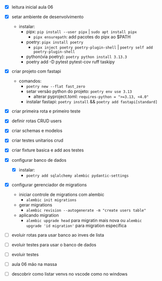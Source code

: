 - [x] leitura inicial aula 06
- [x] setar ambiente de desenvolvimento
    - instalar:
        - pipx: `pip install --user pipx` | `sudo apt install pipx`
            - `pipx ensurepath`: add pacotes do pipx ao $PATH
        - poetry: `pipx install poetry`
            - `pipx inject poetry poetry-plugin-shell` | `poetry self add poetry-plugin-shell`
        - python(via poetry): `poetry python install 3.13.3`
        - poetry add -D pytest pytest-cov ruff taskipy

- [x] criar projeto com fastapi
    - comandos:
        - `poetry new --flat fast_zero`
        - setar versão python do projeto: `poetry env use 3.13`
            - alterar pyproject.toml: `requires-python = ">=3.13, <4.0"`
        - instalar fastapi: `poetry install` && `poetry add fastapi[standard]`


- [x] criar primeira rota e primeiro teste
- [x] definir rotas CRUD users
- [x] criar schemas e modelos
- [x] criar testes unitarios crud
- [x] criar fixture basica e add aos testes
- [x] configurar banco de dados
  - [x] instalar:
    - `poetry add sqlalchemy alembic pydantic-settings`
- [x] configurar gerenciador de migrations
  - iniciar controle de migrations com alembic
    - `alembic init migrations`
  - gerar migrations
    - `alembic revision --autogenerate -m "create users table"`
  - aplicando migration
    - `alembic upgrade head` para migratin mais nova ou `alembic upgrade 'id migration'`
    para migration específica

- [ ] evoluir rotas para usar banco ao inves de lista

- [ ] evoluir testes para usar o banco de dados
- [ ] evoluir testes
- [ ] aula 06 mão na massa


- [ ] descobrir como listar venvs no vscode como no windows
